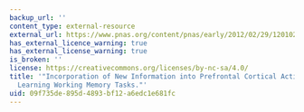 ```yaml
---
backup_url: ''
content_type: external-resource
external_url: https://www.pnas.org/content/pnas/early/2012/02/29/1201022109.full.pdf
has_external_licence_warning: true
has_external_license_warning: true
is_broken: ''
license: https://creativecommons.org/licenses/by-nc-sa/4.0/
title: '"Incorporation of New Information into Prefrontal Cortical Activity after
  Learning Working Memory Tasks."'
uid: 09f735de-895d-4893-bf12-a6edc1e681fc
---
```

